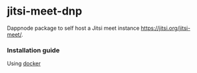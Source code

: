 # jitsi-meet-dnp
Dappnode package to self host a Jitsi meet instance https://jitsi.org/jitsi-meet/.


### Installation guide
Using [docker](https://jitsi.github.io/handbook/docs/devops-guide/devops-guide-docker)

